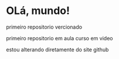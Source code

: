 # OLá, mundo!
 primeiro repositorio vercionado 
 
 primeiro repositorio em aula curso em video
 
estou alterando  diretamente do site github
